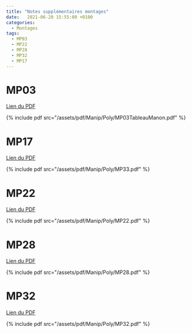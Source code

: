 ```yaml
---
title: "Notes supplémentaires montages"
date:   2021-06-20 15:55:00 +0100
categories:
  - Montages
tags:
  - MP03
  - MP22
  - MP28
  - MP32
  - MP17
---
```


# MP03

[Lien du PDF](/assets/pdf/Manip/Poly/MP03TableauManon.pdf)

{% include pdf src="/assets/pdf/Manip/Poly/MP03TableauManon.pdf" %}

# MP17

[Lien du PDF](/assets/pdf/Manip/Poly/MP33.pdf)

{% include pdf src="/assets/pdf/Manip/Poly/MP33.pdf" %}

# MP22

[Lien du PDF](/assets/pdf/Manip/Poly/MP22.pdf)

{% include pdf src="/assets/pdf/Manip/Poly/MP22.pdf" %}

# MP28

[Lien du PDF](/assets/pdf/Manip/Poly/MP28.pdf)

{% include pdf src="/assets/pdf/Manip/Poly/MP28.pdf" %}

# MP32

[Lien du PDF](/assets/pdf/Manip/Poly/MP32.pdf)

{% include pdf src="/assets/pdf/Manip/Poly/MP32.pdf" %}
